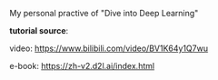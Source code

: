 My personal practive of "Dive into Deep Learning"

**tutorial source**:

video: https://www.bilibili.com/video/BV1K64y1Q7wu

e-book: https://zh-v2.d2l.ai/index.html